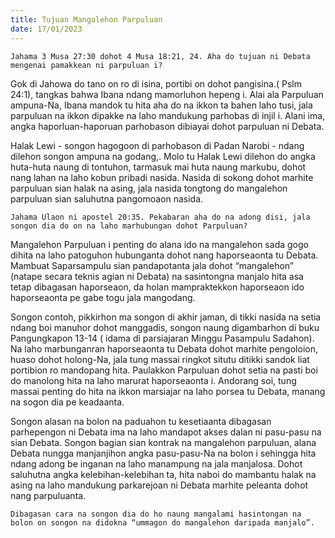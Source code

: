 ```yaml
---
title: Tujuan Mangalehon Parpuluan
date: 17/01/2023
---
```


`Jahama 3 Musa 27:30 dohot 4 Musa 18:21, 24. Aha do tujuan ni Debata mengenai pamakkean ni parpuluan i?`

Gok di Jahowa do tano on ro di isina, portibi on dohot pangisina.( Pslm 24:1), tangkas bahwa Ibana ndang mamorluhon hepeng i. Alai ala Parpuluan ampuna-Na, Ibana mandok tu hita aha do na ikkon ta bahen laho tusi, jala parpuluan na ikkon dipakke na laho mandukung parhobas di injil i. Alani ima, angka haporluan-haporuan parhobason dibiayai dohot parpuluan ni Debata.

Halak Lewi - songon hagogoon di parhobason di Padan Narobi - ndang dilehon songon ampuna na godang,. Molo tu Halak Lewi dilehon do angka huta-huta naung di tontuhon, tarmasuk mai huta naung markubu, dohot nang lahan na laho kobun pribadi nasida. Nasida di sokong dohot marhite parpuluan sian halak na asing, jala nasida tongtong do mangalehon parpuluan sian saluhutna pangomoaon nasida.

`Jahama Ulaon ni apostel 20:35. Pekabaran aha do na adong disi, jala songon dia do on na laho marhubungan dohot Parpuluan?`

Mangalehon Parpuluan i penting do alana ido na mangalehon sada gogo dihita na laho patoguhon hubunganta dohot nang haporseaonta tu Debata. Mambuat Saparsampulu sian pandapotanta jala dohot “mangalehon” (natape secara teknis agian ni Debata) na sasintongna manjalo hita asa tetap dibagasan haporseaon, da holan mampraktekkon haporseaon ido haporseaonta pe gabe togu jala mangodang.

Songon contoh, pikkirhon ma songon di akhir jaman, di tikki nasida na setia ndang boi manuhor dohot manggadis, songon naung digambarhon di buku Pangungkapon 13-14 ( idama di parsiajaran Minggu Pasampulu Sadahon). Na laho marbunganran haporseaonta tu Debata dohot marhite pengoloion, huaso dohot holong-Na, jala tung massai ringkot situtu ditikki sandok liat portibion ro mandopang hita. Paulakkon Parpuluan dohot setia na pasti boi do manolong hita na laho marurat haporseaonta i. Andorang soi, tung massai penting do hita na ikkon marsiajar na laho porsea tu Debata, manang na sogon dia pe keadaanta.

Songon alasan na bolon na paduahon tu kesetiaanta dibagasan parhepengon ni Debata ima na laho mandapot akses dalan ni pasu-pasu na sian Debata. Songon bagian sian kontrak na mangalehon parpuluan, alana Debata nungga manjanjihon angka pasu-pasu-Na na bolon i sehingga hita ndang adong be inganan na laho manampung na jala manjalosa. Dohot saluhutna angka kelebihan-kelebihan ta, hita naboi do mambantu halak na asing na laho mandukung parkarejoan ni Debata marhite peleanta dohot nang parpuluanta.

`Dibagasan cara na songon dia do ho naung mangalami hasintongan na bolon on songon na didokna “ummagon do mangalehon daripada manjalo”.`